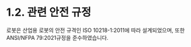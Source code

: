 ﻿# 1.2. 관련 안전 규정

로봇은 산업용 로봇의 안전 규격인 ISO 10218-1:2011에 따라 설계되었으며, 또한 ANSI/NFPA 79:2021규정을 준수하였습니다.

